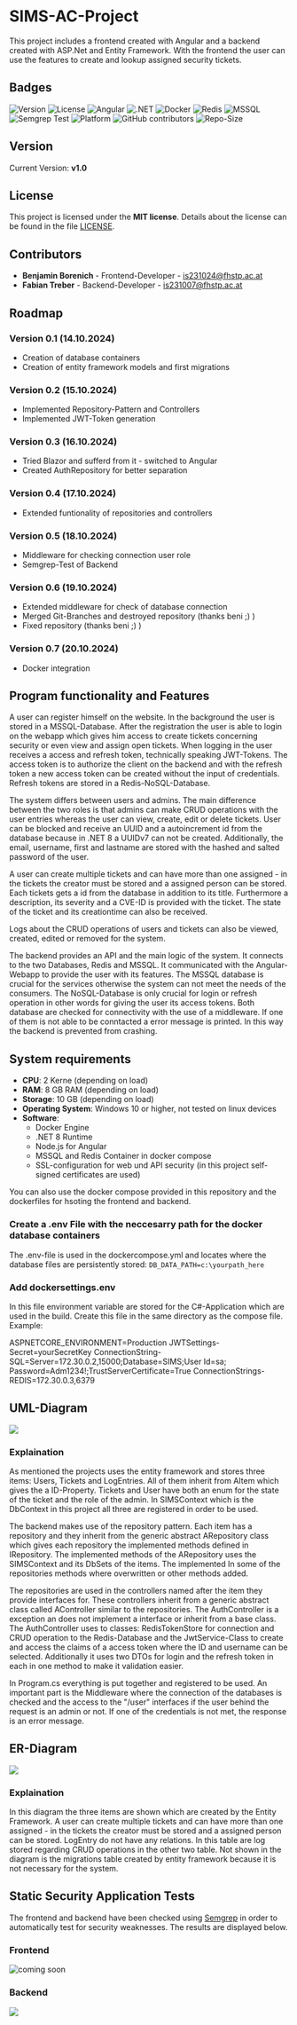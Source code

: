 # SIMS-AC-Project
This project includes a frontend created with Angular and a backend created with ASP.Net and Entity Framework. With the frontend the user can use the features to create and lookup assigned security tickets.

## Badges
![Version](https://img.shields.io/badge/version-v1.0-blue)
![License](https://img.shields.io/badge/license-MIT-blue.svg)
![Angular](https://img.shields.io/badge/angular-v18-red)
![.NET](https://img.shields.io/badge/.NET-8.0-red)
![Docker](https://img.shields.io/badge/docker-supported-blue)
![Redis](https://img.shields.io/badge/Redis-v7.0-red)
![MSSQL](https://img.shields.io/badge/MSSQL-database-blue)
![Semgrep Test](https://img.shields.io/badge/Security-Semgrep-green)
![Platform](https://img.shields.io/badge/platform-Windows-blue)
![GitHub contributors](https://img.shields.io/github/contributors/xandau/SIMS-AC-Project)
![Repo-Size](https://img.shields.io/github/repo-size/xandau/SIMS-AC-Project)

## Version

Current Version: **v1.0** 

## License

This project is licensed under the **MIT license**. Details about the license can be found in the file [LICENSE](https://mit-license.org/).   


## Contributors

- **Benjamin Borenich** - Frontend-Developer - is231024@fhstp.ac.at
- **Fabian Treber** - Backend-Developer - is231007@fhstp.ac.at

## Roadmap

### Version 0.1 (14.10.2024)
- Creation of database containers
- Creation of entity framework models and first migrations
### Version 0.2 (15.10.2024)
- Implemented Repository-Pattern and Controllers
- Implemented JWT-Token generation
### Version 0.3 (16.10.2024)
- Tried Blazor and sufferd from it - switched to Angular
- Created AuthRepository for better separation
### Version 0.4 (17.10.2024)
-  Extended funtionality of repositories and controllers
### Version 0.5 (18.10.2024)
- Middleware for checking connection user role
- Semgrep-Test of Backend
### Version 0.6 (19.10.2024)
- Extended middleware for check of database connection 
- Merged Git-Branches and destroyed repository (thanks beni ;) )
- Fixed repository (thanks beni ;) )
### Version 0.7 (20.10.2024)
- Docker integration

## Program functionality and Features 
A user can register himself on the website. In the background the user is stored in a MSSQL-Database. After the registration the user is able to login on the webapp which gives him access to create tickets concerning security or even view and assign open tickets. When logging in the user receives a access and refresh token, technically speaking JWT-Tokens. The access token is to authorize the client on the backend and with the refresh token a new access token can be created without the input of credentials. Refresh tokens are stored in a Redis-NoSQL-Database.

The system differs between users and admins. The main difference between the two roles is that admins can make CRUD operations with the user entries whereas the user can view, create, edit or delete tickets. User can be blocked and receive an UUID and a autoincrement id from the database because in .NET 8 a UUIDv7 can not be created. Additionally, the email, username, first and lastname are stored with the hashed and salted password of the user.  

A user can create multiple tickets and can have more than one assigned - in the tickets the creator must be stored and a assigned person can be stored. Each tickets gets a id from the database in addition to its title. Furthermore a description, its severity and a CVE-ID is provided with the ticket. The state of the ticket and its creationtime can also be received. 

Logs about the CRUD operations of users and tickets can also be viewed, created, edited or removed for the system. 

The backend provides an API and the main logic of the system. It connects to the two Databases, Redis and MSSQL. It communicated with the Angular-Webapp to provide the user with its features. The MSSQL database is crucial for the services otherwise the system can not meet the needs of the consumers. The NoSQL-Database is only crucial for login or refresh operation in other words for giving the user its access tokens. Both database are checked for connectivity with the use of a middleware. If one of them is not able to be conntacted a error message is printed. In this way the backend is prevented from crashing.

## System requirements

- **CPU**: 2 Kerne (depending on load)
- **RAM**: 8 GB RAM (depending on load)
- **Storage**: 10 GB (depending on load)
- **Operating System**: Windows 10 or higher, not tested on linux devices
- **Software**:
  - Docker Engine 
  - .NET 8 Runtime
  - Node.js for Angular
  - MSSQL and Redis Container in docker compose
  - SSL-configuration for web und API security (in this project self-signed certificates are used)

You can also use the docker compose provided in this repository and the dockerfiles for hsoting the frontend and backend.

### Create a .env File with the neccesarry path for the docker database containers
The .env-file is used in the dockercompose.yml and locates where the database files are persistently stored: ``` DB_DATA_PATH=c:\yourpath_here ```

### Add dockersettings.env

In this file environment variable are stored for the C#-Application which are used in the build. Create this file in the same directory as the compose file.
Example:

ASPNETCORE_ENVIRONMENT=Production
JWTSettings-Secret=yourSecretKey
ConnectionString-SQL=Server=172.30.0.2,15000;Database=SIMS;User Id=sa; Password=Adm1234!;TrustServerCertificate=True
ConnectionStrings-REDIS=172.30.0.3,6379

## UML-Diagram

<img src="https://github.com/xandau/SIMS-AC-Project/blob/main/doku/UML-C%23.svg">

### Explaination

As mentioned the projects uses the entity framework and stores three items: Users, Tickets and LogEntries. 
All of them inherit from AItem which gives the a ID-Property. Tickets and User have both an enum for the state of the ticket and the role of the admin.
In SIMSContext which is the DbContext in this project all three are registered in order to be used.

The backend makes use of the repository pattern. Each item has a repository and they inherit from the generic abstract ARepository class which gives each repository the implemented methods defined in IRepository. The implemented methods of the ARepository uses the SIMSContext and its DbSets of the items. The implemented In some of the repositories methods where overwritten or other methods added. 

The repositories are used in the controllers named after the item they provide interfaces for. These controllers inherit from a generic abstract class called AController similar to the repositories. The AuthController is a exception an does not implement a interface or inherit from a base class. The AuthController uses to classes: RedisTokenStore for connection and CRUD operation to the Redis-Database and the JwtService-Class to create and access the claims of a access token where the ID and username can be selected. Additionally it uses two DTOs for login and the refresh token in each in one method to make it validation easier.

In Program.cs everything is put together and registered to be used. An important part is the Middleware where the connection of the databases is checked and the access to the "/user" interfaces if the user behind the request is an admin or not. If one of the credentials is not met, the response is an error message. 

## ER-Diagram

<img src="https://github.com/xandau/SIMS-AC-Project/blob/main/doku/UML-SQL.svg">

### Explaination

In this diagram the three items are shown which are created by the Entity Framework. A user can create multiple tickets and can have more than one assigned - in the tickets the creator must be stored and a assigned person can be stored. LogEntry do not have any relations. In this table are log stored regarding CRUD operations in the other two table. Not shown in the diagram is the migrations table created by entity framework because it is not necessary for the system. 

## Static Security Application Tests

The frontend and backend have been checked using [Semgrep](https://semgrep.dev/) in order to automatically test for security weaknesses. The results are displayed below. 

### Frontend

<img src="https://github.com/xandau/SIMS-AC-Project/blob/main/doku/Semgrep_frontend.png" alt="coming soon">

### Backend

<img src="https://github.com/xandau/SIMS-AC-Project/blob/main/doku/Semgrep_backend.png">
